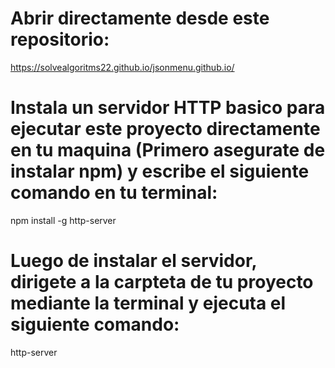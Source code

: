 # Abrir directamente desde este repositorio:
https://solvealgoritms22.github.io/jsonmenu.github.io/

# Instala un servidor HTTP basico para ejecutar este proyecto directamente en tu maquina (Primero asegurate de instalar npm) y escribe el siguiente comando en tu terminal:
npm install -g http-server

# Luego de instalar el servidor, dirigete a la carpteta de tu proyecto mediante la terminal y ejecuta el siguiente comando:
http-server
